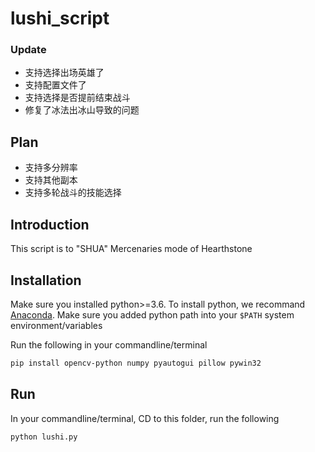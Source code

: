 # lushi_script

### Update
* 支持选择出场英雄了
* 支持配置文件了
* 支持选择是否提前结束战斗
* 修复了冰法出冰山导致的问题

## Plan
* 支持多分辨率
* 支持其他副本
* 支持多轮战斗的技能选择

## Introduction
This script is to "SHUA" Mercenaries mode of Hearthstone

## Installation

Make sure you installed python>=3.6.
To install python, we recommand [Anaconda](https://www.anaconda.com/products/individual#windows).
Make sure you added python path into your ```$PATH``` system environment/variables

Run the following in your commandline/terminal
```bash
pip install opencv-python numpy pyautogui pillow pywin32
```

## Run
In your commandline/terminal, CD to this folder,  run the following
```bash
python lushi.py 
```
